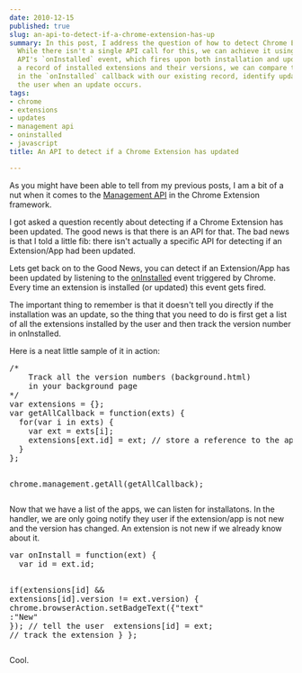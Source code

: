 ```yaml
---
date: 2010-12-15
published: true
slug: an-api-to-detect-if-a-chrome-extension-has-up
summary: In this post, I address the question of how to detect Chrome Extension updates.
  While there isn't a single API call for this, we can achieve it using the Management
  API's `onInstalled` event, which fires upon both installation and updates.  By maintaining
  a record of installed extensions and their versions, we can compare the version
  in the `onInstalled` callback with our existing record, identify updates, and notify
  the user when an update occurs.
tags:
- chrome
- extensions
- updates
- management api
- oninstalled
- javascript
title: An API to detect if a Chrome Extension has updated

---
```

<p>As you might have been able to tell from my previous posts, I am a bit of a
nut when it comes to the <a href="http://code.google.com/chrome/extensions/management.html">Management API</a> in the Chrome
Extension framework.</p>

<p>I got asked a question recently about detecting if a Chrome Extension has
been updated.  The good news is that there is an API for that.  The bad news
is that I told a little fib: there isn't actually a specific API for
detecting if an Extension/App had been updated.</p>

<p>Lets get back on to the Good News, you can detect if an Extension/App has
been updated by listening to the <a href="http://code.google.com/chrome/extensions/management.html#event-onInstalled">onInstalled</a>
event triggered by Chrome.  Every time an extension is installed (or
updated) this event gets fired.</p>

<p>The important thing to remember is that it doesn't tell you directly if the
installation was an update, so the thing that you need to do is first get a
list of all the extensions installed by the user and then track the version
number in onInstalled.</p>

<p>Here is a neat little sample of it in action:</p>

<div class="CodeRay">
  <div class="code"><pre><span class="comment">/*
    Track all the version numbers (background.html) 
    in your background page
*/</span>
<span class="keyword">var</span> extensions = {};
<span class="keyword">var</span> <span class="function">getAllCallback</span> = <span class="keyword">function</span>(exts) {
  <span class="keyword">for</span>(<span class="keyword">var</span> i <span class="keyword">in</span> exts) {
    <span class="keyword">var</span> ext = exts[i];
    extensions[ext.id] = ext; <span class="comment">// store a reference to the app</span>
  }
};

chrome.management.getAll(getAllCallback);</pre></div>
</div>


<p>Now that we have a list of the apps, we can listen for installatons.  In the
handler, we are only going notify they user if the extension/app is not new
and the version has changed.  An extension is not new if we already know
about it.</p>

<div class="CodeRay">
  <div class="code"><pre><span class="keyword">var</span> <span class="function">onInstall</span> = <span class="keyword">function</span>(ext) {
  <span class="keyword">var</span> id = ext.id;

  <span class="keyword">if</span>(extensions[id] &amp;&amp; extensions[id].version != ext.version) {
    chrome.browserAction.setBadgeText({<span class="key"><span class="delimiter">&quot;</span><span class="content">text</span><span class="delimiter">&quot;</span></span> :<span class="string"><span class="delimiter">&quot;</span><span class="content">New</span><span class="delimiter">&quot;</span></span> }); <span class="comment">// tell the user  </span>
    extensions[id] = ext; <span class="comment">// track the extension</span>
  }
};</pre></div>
</div>


<p>Cool.</p>

